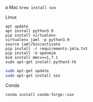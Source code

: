 a
Mac
`brew install sox`

Linux

```
apt update
apt install python3.9
pip install virtualenv
virtualenv jaml -p python3.9
source jaml/bin/activate
pip install -r requirements-jmla.txt
pip install -U openmim
mim install mmcv==1.7.1
sudo apt-get install python3-tk

```

```bash
sudo apt-get update
sudo apt-get install sox
```

Conda
```
conda install conda-forge::sox
```